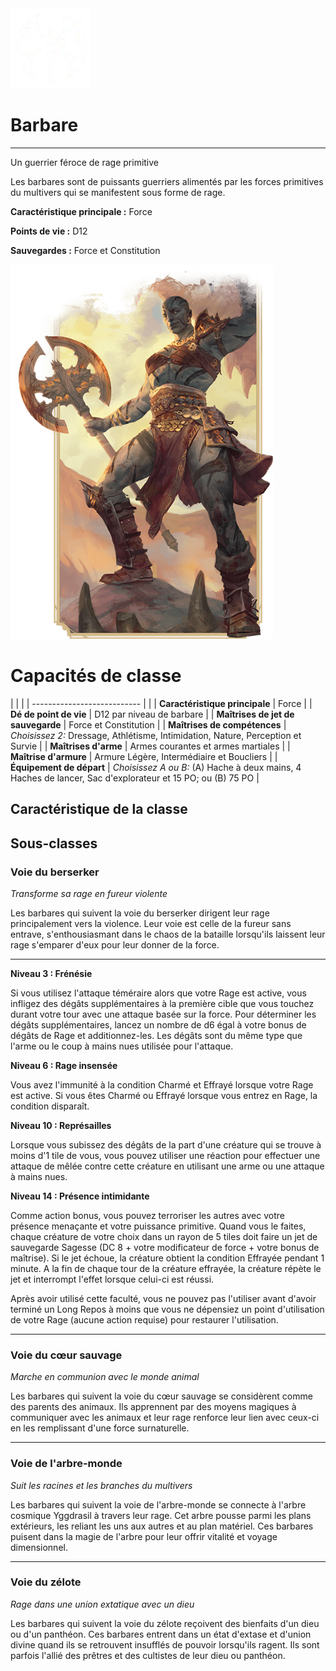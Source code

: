 <div class="icon-container">
  <img src="_media/classes/barbare.png" alt="Barbare" class="icon-title" data-no-zoom />

# Barbare <!-- {docsify-ignore} -->

</div>

---

<div class="bloc-pres">
<div class="bloc-texte">
  <div class="pres">
    <p>Un guerrier féroce de rage primitive</p>
  </div>
  <div class="texte">
    <p>Les barbares sont de puissants guerriers alimentés par les forces primitives du multivers qui se manifestent sous forme de rage.</p>
    <div class="summary">
      <p><strong>Caractéristique principale :</strong> Force </p>
      <p><strong>Points de vie :</strong> D12 </p>
      <p><strong>Sauvegardes :</strong> Force et Constitution</p>
    </div>
  </div>
  </div>
  <img src="_media/classes/pres-barbare.png" alt="Barbare" class="img-pres" data-no-zoom />
</div>

# Capacités de classe
| | |
| --------------------------- | |
| **Caractéristique principale** | Force |
| **Dé de point de vie** | D12 par niveau de barbare |
| **Maîtrises de jet de sauvegarde** | Force et Constitution |
| **Maîtrises de compétences** | *Choisissez 2:* Dressage, Athlétisme, Intimidation, Nature, Perception et Survie |
| **Maîtrises d'arme** | Armes courantes et armes martiales |
| **Maîtrise d'armure** | Armure Légère, Intermédiaire et Boucliers |
| **Équipement de départ** | *Choisissez A ou B:* (A) Hache à deux mains, 4 Haches de lancer, Sac d'explorateur et 15 PO; ou (B) 75 PO |

## Caractéristique de la classe

## Sous-classes

### Voie du berserker

*Transforme sa rage en fureur violente*

Les barbares qui suivent la voie du berserker dirigent leur rage principalement vers la violence. Leur voie est celle de la fureur sans entrave, s'enthousiasmant dans le chaos de la bataille lorsqu'ils laissent leur rage s'emparer d'eux pour leur donner de la force.

---

**Niveau 3 : Frénésie**

Si vous utilisez l'attaque téméraire alors que votre Rage est active, vous infligez des dégâts supplémentaires à la première cible que vous touchez durant votre tour avec une attaque basée sur la force. Pour déterminer les dégâts supplémentaires, lancez un nombre de d6 égal à votre bonus de dégâts de Rage et additionnez-les. Les dégâts sont du même type que l'arme ou le coup à mains nues utilisée pour l'attaque.

**Niveau 6 : Rage insensée**

Vous avez l'immunité à la condition Charmé et Effrayé lorsque votre Rage est active. Si vous êtes Charmé ou Effrayé lorsque vous entrez en Rage, la condition disparaît.

**Niveau 10 : Représailles**

Lorsque vous subissez des dégâts de la part d'une créature qui se trouve à moins d'1 tile de vous, vous pouvez utiliser une réaction pour effectuer une attaque de mêlée contre cette créature en utilisant une arme ou une attaque à mains nues.

**Niveau 14 : Présence intimidante**

Comme action bonus, vous pouvez terroriser les autres avec votre présence menaçante et votre puissance primitive. Quand vous le faites, chaque créature de votre choix dans un rayon de 5 tiles doit faire un jet de sauvegarde Sagesse (DC 8 + votre modificateur de force + votre bonus de maîtrise). Si le jet échoue, la créature obtient la condition Effrayée pendant 1 minute. A la fin de chaque tour de la créature effrayée, la créature répète le jet et interrompt l'effet lorsque celui-ci est réussi.

Après avoir utilisé cette faculté, vous ne pouvez pas l'utiliser avant d'avoir terminé un Long Repos à moins que vous ne dépensiez un point d'utilisation de votre Rage (aucune action requise) pour restaurer l'utilisation.

---

### Voie du cœur sauvage

*Marche en communion avec le monde animal*

Les barbares qui suivent la voie du cœur sauvage se considèrent comme des parents des animaux. Ils apprennent par des moyens magiques à communiquer avec les animaux et leur rage renforce leur lien avec ceux-ci en les remplissant d'une force surnaturelle.

---

### Voie de l'arbre-monde

*Suit les racines et les branches du multivers*

Les barbares qui suivent la voie de l'arbre-monde se connecte à l'arbre cosmique Yggdrasil à travers leur rage. Cet arbre pousse parmi les plans extérieurs, les reliant les uns aux autres et au plan matériel. Ces barbares puisent dans la magie de l'arbre pour leur offrir vitalité et voyage dimensionnel.

---

### Voie du zélote

*Rage dans une union extatique avec un dieu*

Les barbares qui suivent la voie du zélote reçoivent des bienfaits d'un dieu ou d'un panthéon. Ces barbares entrent dans un état d'extase et d'union divine quand ils se retrouvent insufflés de pouvoir lorsqu'ils ragent. Ils sont parfois l'allié des prêtres et des cultistes de leur dieu ou panthéon.